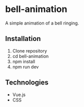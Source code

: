 # bell-animation

A simple animation of a bell ringing.

## Installation

1. Clone repository
2. cd bell-animation
3. npm install
4. npm run dev

## Technologies

- Vue.js
- CSS